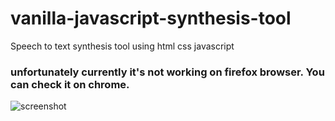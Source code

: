 # vanilla-javascript-synthesis-tool
Speech to text synthesis tool using html css javascript

### unfortunately currently it's not working on firefox browser. You can check it on chrome.

![screenshot](https://raw.githubusercontent.com/Jobayerdev/vanilla-javascript-synthesis-tool/master/captured.gif)

